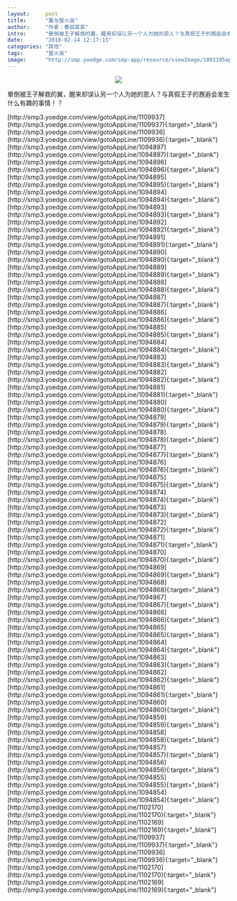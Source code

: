 ```yaml
---
layout:     post
title:      "翼与萤火虫"
author:     "作者：春田菜菜"
intro:      "晕倒被王子解救的翼，醒来却误认另一个人为她的恩人？与真假王子的邂逅会发生什么有趣的事情！？"
date:       "2018-02-14 12:17:15"
categories: "其他"
tags:       "萤火虫"
image:      "http://smp.yoedge.com/smp-app/resource/viewImage/1003195appline.png"
---
```

<div style="text-align: center">
<p><img src="http://smp.yoedge.com/smp-app/resource/viewImage/1003195appline.png"/></p>
</div>
<p class="post-meta">
<span>晕倒被王子解救的翼，醒来却误认另一个人为她的恩人？与真假王子的邂逅会发生什么有趣的事情！？</span>
</p>
[http://smp3.yoedge.com/view/gotoAppLine/1109937](http://smp3.yoedge.com/view/gotoAppLine/1109937){:target="_blank"}
[http://smp3.yoedge.com/view/gotoAppLine/1109936](http://smp3.yoedge.com/view/gotoAppLine/1109936){:target="_blank"}
[http://smp3.yoedge.com/view/gotoAppLine/1094897](http://smp3.yoedge.com/view/gotoAppLine/1094897){:target="_blank"}
[http://smp3.yoedge.com/view/gotoAppLine/1094896](http://smp3.yoedge.com/view/gotoAppLine/1094896){:target="_blank"}
[http://smp3.yoedge.com/view/gotoAppLine/1094895](http://smp3.yoedge.com/view/gotoAppLine/1094895){:target="_blank"}
[http://smp3.yoedge.com/view/gotoAppLine/1094894](http://smp3.yoedge.com/view/gotoAppLine/1094894){:target="_blank"}
[http://smp3.yoedge.com/view/gotoAppLine/1094893](http://smp3.yoedge.com/view/gotoAppLine/1094893){:target="_blank"}
[http://smp3.yoedge.com/view/gotoAppLine/1094892](http://smp3.yoedge.com/view/gotoAppLine/1094892){:target="_blank"}
[http://smp3.yoedge.com/view/gotoAppLine/1094891](http://smp3.yoedge.com/view/gotoAppLine/1094891){:target="_blank"}
[http://smp3.yoedge.com/view/gotoAppLine/1094890](http://smp3.yoedge.com/view/gotoAppLine/1094890){:target="_blank"}
[http://smp3.yoedge.com/view/gotoAppLine/1094889](http://smp3.yoedge.com/view/gotoAppLine/1094889){:target="_blank"}
[http://smp3.yoedge.com/view/gotoAppLine/1094888](http://smp3.yoedge.com/view/gotoAppLine/1094888){:target="_blank"}
[http://smp3.yoedge.com/view/gotoAppLine/1094887](http://smp3.yoedge.com/view/gotoAppLine/1094887){:target="_blank"}
[http://smp3.yoedge.com/view/gotoAppLine/1094886](http://smp3.yoedge.com/view/gotoAppLine/1094886){:target="_blank"}
[http://smp3.yoedge.com/view/gotoAppLine/1094885](http://smp3.yoedge.com/view/gotoAppLine/1094885){:target="_blank"}
[http://smp3.yoedge.com/view/gotoAppLine/1094884](http://smp3.yoedge.com/view/gotoAppLine/1094884){:target="_blank"}
[http://smp3.yoedge.com/view/gotoAppLine/1094883](http://smp3.yoedge.com/view/gotoAppLine/1094883){:target="_blank"}
[http://smp3.yoedge.com/view/gotoAppLine/1094882](http://smp3.yoedge.com/view/gotoAppLine/1094882){:target="_blank"}
[http://smp3.yoedge.com/view/gotoAppLine/1094881](http://smp3.yoedge.com/view/gotoAppLine/1094881){:target="_blank"}
[http://smp3.yoedge.com/view/gotoAppLine/1094880](http://smp3.yoedge.com/view/gotoAppLine/1094880){:target="_blank"}
[http://smp3.yoedge.com/view/gotoAppLine/1094879](http://smp3.yoedge.com/view/gotoAppLine/1094879){:target="_blank"}
[http://smp3.yoedge.com/view/gotoAppLine/1094878](http://smp3.yoedge.com/view/gotoAppLine/1094878){:target="_blank"}
[http://smp3.yoedge.com/view/gotoAppLine/1094877](http://smp3.yoedge.com/view/gotoAppLine/1094877){:target="_blank"}
[http://smp3.yoedge.com/view/gotoAppLine/1094876](http://smp3.yoedge.com/view/gotoAppLine/1094876){:target="_blank"}
[http://smp3.yoedge.com/view/gotoAppLine/1094875](http://smp3.yoedge.com/view/gotoAppLine/1094875){:target="_blank"}
[http://smp3.yoedge.com/view/gotoAppLine/1094874](http://smp3.yoedge.com/view/gotoAppLine/1094874){:target="_blank"}
[http://smp3.yoedge.com/view/gotoAppLine/1094873](http://smp3.yoedge.com/view/gotoAppLine/1094873){:target="_blank"}
[http://smp3.yoedge.com/view/gotoAppLine/1094872](http://smp3.yoedge.com/view/gotoAppLine/1094872){:target="_blank"}
[http://smp3.yoedge.com/view/gotoAppLine/1094871](http://smp3.yoedge.com/view/gotoAppLine/1094871){:target="_blank"}
[http://smp3.yoedge.com/view/gotoAppLine/1094870](http://smp3.yoedge.com/view/gotoAppLine/1094870){:target="_blank"}
[http://smp3.yoedge.com/view/gotoAppLine/1094869](http://smp3.yoedge.com/view/gotoAppLine/1094869){:target="_blank"}
[http://smp3.yoedge.com/view/gotoAppLine/1094868](http://smp3.yoedge.com/view/gotoAppLine/1094868){:target="_blank"}
[http://smp3.yoedge.com/view/gotoAppLine/1094867](http://smp3.yoedge.com/view/gotoAppLine/1094867){:target="_blank"}
[http://smp3.yoedge.com/view/gotoAppLine/1094866](http://smp3.yoedge.com/view/gotoAppLine/1094866){:target="_blank"}
[http://smp3.yoedge.com/view/gotoAppLine/1094865](http://smp3.yoedge.com/view/gotoAppLine/1094865){:target="_blank"}
[http://smp3.yoedge.com/view/gotoAppLine/1094864](http://smp3.yoedge.com/view/gotoAppLine/1094864){:target="_blank"}
[http://smp3.yoedge.com/view/gotoAppLine/1094863](http://smp3.yoedge.com/view/gotoAppLine/1094863){:target="_blank"}
[http://smp3.yoedge.com/view/gotoAppLine/1094862](http://smp3.yoedge.com/view/gotoAppLine/1094862){:target="_blank"}
[http://smp3.yoedge.com/view/gotoAppLine/1094861](http://smp3.yoedge.com/view/gotoAppLine/1094861){:target="_blank"}
[http://smp3.yoedge.com/view/gotoAppLine/1094860](http://smp3.yoedge.com/view/gotoAppLine/1094860){:target="_blank"}
[http://smp3.yoedge.com/view/gotoAppLine/1094859](http://smp3.yoedge.com/view/gotoAppLine/1094859){:target="_blank"}
[http://smp3.yoedge.com/view/gotoAppLine/1094858](http://smp3.yoedge.com/view/gotoAppLine/1094858){:target="_blank"}
[http://smp3.yoedge.com/view/gotoAppLine/1094857](http://smp3.yoedge.com/view/gotoAppLine/1094857){:target="_blank"}
[http://smp3.yoedge.com/view/gotoAppLine/1094856](http://smp3.yoedge.com/view/gotoAppLine/1094856){:target="_blank"}
[http://smp3.yoedge.com/view/gotoAppLine/1094855](http://smp3.yoedge.com/view/gotoAppLine/1094855){:target="_blank"}
[http://smp3.yoedge.com/view/gotoAppLine/1094854](http://smp3.yoedge.com/view/gotoAppLine/1094854){:target="_blank"}
[http://smp3.yoedge.com/view/gotoAppLine/1102170](http://smp3.yoedge.com/view/gotoAppLine/1102170){:target="_blank"}
[http://smp3.yoedge.com/view/gotoAppLine/1102169](http://smp3.yoedge.com/view/gotoAppLine/1102169){:target="_blank"}
[http://smp3.yoedge.com/view/gotoAppLine/1109937](http://smp3.yoedge.com/view/gotoAppLine/1109937){:target="_blank"}
[http://smp3.yoedge.com/view/gotoAppLine/1109936](http://smp3.yoedge.com/view/gotoAppLine/1109936){:target="_blank"}
[http://smp3.yoedge.com/view/gotoAppLine/1102170](http://smp3.yoedge.com/view/gotoAppLine/1102170){:target="_blank"}
[http://smp3.yoedge.com/view/gotoAppLine/1102169](http://smp3.yoedge.com/view/gotoAppLine/1102169){:target="_blank"}


